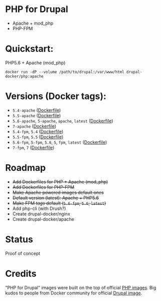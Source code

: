 PHP for Drupal
=============

- Apache + mod_php
- PHP-FPM

# Quickstart:

PHP5.6 + Apache (mod_php)
````
docker run -dP --volume /path/to/drupal:/var/www/html drupal-docker/php:apache
````

# Versions (Docker tags):
- `5.4-apache` ([Dockerfile](https://github.com/drupal-docker/php/blob/master/apache/5.4/Dockerfile))
- `5.5-apache` ([Dockerfile](https://github.com/drupal-docker/php/blob/master/apache/5.5/Dockerfile))
- `5.6-apache`, `5-apache`, `apache`, `latest` ([Dockerfile](https://github.com/drupal-docker/php/blob/master/apache/5.6/Dockerfile))
- `7-apache` ([Dockerfile](https://github.com/drupal-docker/php/blob/master/apache/7/Dockerfile))
- `5.4-fpm`, `5.4` ([Dockerfile](https://github.com/drupal-docker/php/blob/master/fpm/5.4/Dockerfile))
- `5.5-fpm`, `5.5` ([Dockerfile](https://github.com/drupal-docker/php/blob/master/fpm/5.5/Dockerfile))
- `5.6-fpm`, `5-fpm`, `5.6`, `5`, `fpm`, `latest`  ([Dockerfile](https://github.com/drupal-docker/php/blob/master/fpm/5.6/Dockerfile))
- `7-fpm`, `7` ([Dockerfile](https://github.com/drupal-docker/php/blob/master/fpm/7/Dockerfile))

# Roadmap
- ~~Add Dockerfiles for PHP + Apache (mod_php)~~
- ~~Add Dockerfiles for PHP-FPM~~
- ~~Make Apache powered images default ones~~
- ~~Default version (latest): Apache + PHP5.6~~
- ~~Make FPM _tags_ default (`5.6-fpm`, `5.6`, `latest`)~~
- Add php-cli (with Drush?)
- Create drupal-docker/nginx
- Create drupal-docker/apache

# Status
Proof of concept

# Credits
"PHP for Drupal" images were built on the top of official [PHP images](https://hub.docker.com/r/_/php/). Big kudos to people from Docker community for official [Drupal image](https://hub.docker.com/r/_/drupal/).
